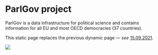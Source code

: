 # ParlGov project

ParlGov is a data infrastructure for political science and contains information for all EU and most OECD democracies (37 countries).

This static page replaces the previous dynamic page — _see_ [15.09.2021](/2021/09/15/static-parlgov-web-page/).

![](/images/parliament.jpg)
